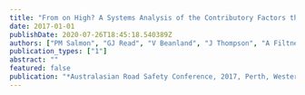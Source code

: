 ```yaml
---
title: "From on High? A Systems Analysis of the Contributory Factors that Lead to the Fatal Five Behaviours"
date: 2017-01-01
publishDate: 2020-07-26T18:45:18.540389Z
authors: ["PM Salmon", "GJ Read", "V Beanland", "J Thompson", "A Filtness", "I Johnston"]
publication_types: ["1"]
abstract: ""
featured: false
publication: "*Australasian Road Safety Conference, 2017, Perth, Western Australia, Australia*"
---
```


